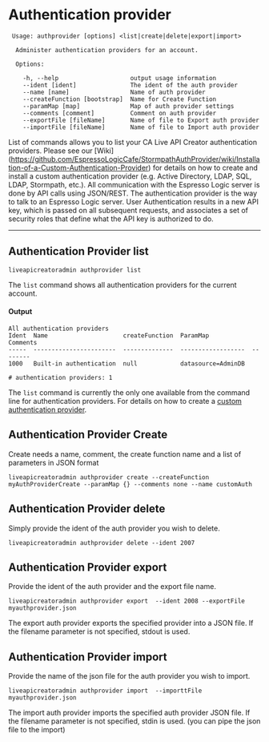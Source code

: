 # Authentication provider

```
 Usage: authprovider [options] <list|create|delete|export|import>

  Administer authentication providers for an account.

  Options:

    -h, --help                    output usage information
    --ident [ident]               The ident of the auth provider
    --name [name]                 Name of auth provider
    --createFunction [bootstrap]  Name for Create Function
    --paramMap [map]              Map of auth provider settings
    --comments [comment]          Comment on auth provider
    --exportFile [fileName]       Name of file to Export auth provider
    --importFile [fileName]       Name of file to Import auth provider
```

List of commands allows you to list your CA Live API Creator authentication providers. Please see our [Wiki] (https://github.com/EspressoLogicCafe/StormpathAuthProvider/wiki/Installation-of-a-Custom-Authentication-Provider) for details on how to create and install a custom authentication provider (e.g. Active Directory, LDAP, SQL, LDAP, Stormpath, etc.). All communication with the Espresso Logic server is done by API calls using JSON/REST.  The authentication provider is the way to talk to an Espresso Logic server.  User Authentication results in a new API key, which is passed on all subsequent requests, and associates a set of security roles that define what the API key is authorized to do.

***
## Authentication Provider list
    liveapicreatoradmin authprovider list

The `list` command shows all authentication providers for the current account.

#### Output
    All authentication providers
    Ident  Name                     createFunction  ParamMap            Comments
    -----  -----------------------  --------------  ------------------  --------
    1000   Built-in authentication  null            datasource=AdminDB          
    
    # authentication providers: 1

The `list` command is currently the only one available from the command line for
authentication providers. For details on how to create a [custom authentication provider](http://ca-doc.espressologic.com/docs/logic-designer/security/authentication/custom-authentication-provider).

## Authentication Provider Create
Create needs a name, comment, the create function name and a list of parameters in JSON format 
```
liveapicreatoradmin authprovider create --createFunction myAuthProviderCreate --paramMap {} --comments none --name customAuth
```

## Authentication Provider delete
Simply provide the ident of the auth provider you wish to delete.
```
liveapicreatoradmin authprovider delete --ident 2007
```

## Authentication Provider export
Provide the ident of the auth provider and the export file name.
```
liveapicreatoradmin authprovider export  --ident 2008 --exportFile myauthprovider.json
```
The export auth provider exports the specified provider into a JSON file. If the filename parameter is not specified, stdout is used.

## Authentication Provider import
Provide the name of the json file for the auth provider you wish to import.
```
liveapicreatoradmin authprovider import  --importtFile myauthprovider.json
```
The import auth provider imports the specified auth provider JSON file. If the filename parameter is not specified, stdin is used. (you can pipe the json file to the import)



